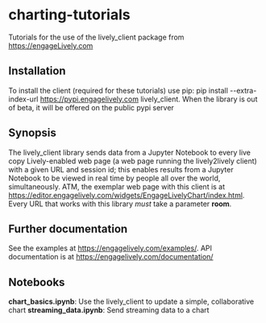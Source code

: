 # charting-tutorials
Tutorials for the use of the lively_client package from https://engageLively.com
## Installation
To install the client (required for these tutorials) use pip: pip install --extra-index-url https://pypi.engagelively.com lively_client.
When the library is out of beta, it will be offered on the public pypi server
## Synopsis
The lively_client library sends data from a Jupyter Notebook to every live copy Lively-enabled web page (a web page running the lively2lively client) with a given URL and session id; this enables results from a Jupyter Notebook to be viewed in real time by people all over the world, simultaneously.  ATM, the exemplar web page with this client is at https://editor.engagelively.com/widgets/EngageLivelyChart/index.html.  Every URL that works with this library *must* take a parameter **room**.
## Further documentation
See the examples at https://engagelively.com/examples/.  API documentation is at https://engagelively.com/documentation/
## Notebooks
**chart_basics.ipynb**: Use the lively_client to update a simple, collaborative chart
**streaming_data.ipynb**: Send streaming data to a chart
